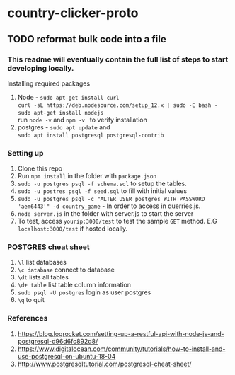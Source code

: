 # country-clicker-proto 
## TODO reformat bulk code into a file 
### This readme will eventually contain the full list of steps to start developing locally.
Installing required packages 

1. Node - `sudo apt-get install curl`<br />`curl -sL https://deb.nodesource.com/setup_12.x | sudo -E bash -`<br />`sudo apt-get install nodejs`<br />
run `node -v` and `npm -v ` to verify installation
2. postgres - `sudo apt update` and<br />
`sudo apt install postgresql postgresql-contrib`

### Setting up
1. Clone this repo
2. Run `npm install` in the folder with `package.json`
3. `sudo -u postgres psql -f schema.sql` to setup the tables.
4. `sudo -u postres psql -f seed.sql` to fill with initial values
5. `sudo -u postgres psql -c "ALTER USER postgres WITH PASSWORD 'aem6443'" -d country_game` - In order to access in querries.js. 
6. `node server.js` in the folder with server.js to start the server
6. To test, access `yourip:3000/test` to test the sample `GET` method. E.G `localhost:3000/test` if hosted locally.
 
       

### POSTGRES cheat sheet
1. `\l` list databases
2. `\c database` connect to database
3. `\dt` lists all tables
4. `\d+ table` list table column information
5. `sudo psql -U postgres` login as user postgres
6. `\q` to quit
### References
1. https://blog.logrocket.com/setting-up-a-restful-api-with-node-js-and-postgresql-d96d6fc892d8/
2. https://www.digitalocean.com/community/tutorials/how-to-install-and-use-postgresql-on-ubuntu-18-04
3. http://www.postgresqltutorial.com/postgresql-cheat-sheet/
 

